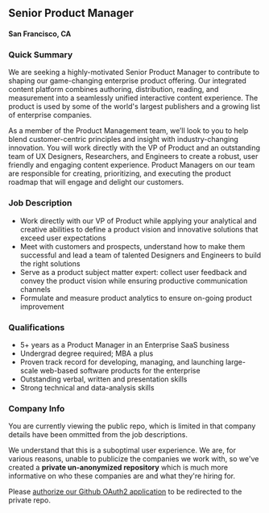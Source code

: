 ## Senior Product Manager
#### San Francisco, CA

### Quick Summary
We are seeking a highly-motivated Senior Product Manager to contribute to shaping our game-changing enterprise product offering. Our integrated content platform combines authoring, distribution, reading, and measurement into a seamlessly unified interactive content experience. The product is used by some of the world's largest publishers and a growing list of enterprise companies.

As a member of the Product Management team, we’ll look to you to help blend customer-centric principles and insight with industry-changing innovation. You will work directly with the VP of Product and an outstanding team of UX Designers, Researchers, and Engineers to create a robust, user friendly and engaging content experience. Product Managers on our team are responsible for creating, prioritizing, and executing the product roadmap that will engage and delight our customers.

### Job Description
+	Work directly with our VP of Product while applying your analytical and creative abilities to define a product vision and innovative solutions that exceed user expectations
+	Meet with customers and prospects, understand how to make them successful and lead a team of talented Designers and Engineers to build the right solutions
+	Serve as a product subject matter expert: collect user feedback and convey the product vision while ensuring productive communication channels
+	Formulate and measure product analytics to ensure on-going product improvement

### Qualifications
+	5+ years as a Product Manager in an Enterprise SaaS business
+	Undergrad degree required; MBA a plus
+	Proven track record for developing, managing, and launching large-scale web-based software products for the enterprise
+	Outstanding verbal, written and presentation skills
+	Strong technical and data-analysis skills

### Company Info
You are currently viewing the public repo, which is limited in that company details have been ommitted from the job descriptions.  
    
We understand that this is a suboptimal user experience.  We are, for various reasons, unable to publicize the companies we work with, so we've
created a **private un-anonymized repository** which is much more informative on who these companies are and what they're hiring for.  
    
Please [authorize our Github OAuth2 application](https://letsrockit.co/users/auth/github?job_id=sw5rbgluzw-senior-product-manager) to be redirected to the private repo.
